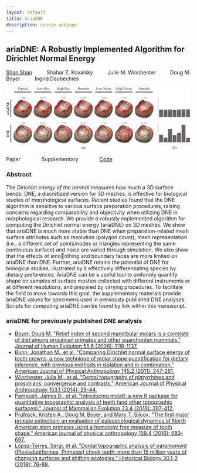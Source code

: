 ```yaml
---
layout: default
title: ariaDNE 
description: course webpage
--- 
```

## ariaDNE: A Robustly Implemented Algorithm for Dirichlet Normal Energy

[Shan Shan](https://sshanshans.github.io) &emsp; &emsp; Shahar Z. Kovalsky &emsp; &emsp; Julie M. Winchester &emsp; &emsp; Doug M. Boyer &emsp; &emsp; Ingrid Daubechies

![teaser](./ariadne/teaser.jpg?raw=true)

Paper &emsp; &emsp; &emsp;  Supplementary &emsp; &emsp; &emsp; [Code](https://github.com/sshanshans/ariaDNE)

### Abstract
The *Dirichlet energy of the normal* measures how much a 3D surface bends; DNE, a discretized version for 3D meshes, is effective for biological studies of morphological surfaces. Recent studies found that the DNE algorithm is sensitive to various surface preparation procedures, raising concerns regarding comparability and objectivity when utilizing DNE in morphological research. We provide *a* *r*obustly *i*mplemented *a*lgorithm for computing the Dirichlet normal energy (ariaDNE) on 3D meshes. We show that ariaDNE is much more stable than DNE when preparation-related mesh surface attributes such as resolution (polygon count), mesh representation (i.e., a different set of points/nodes or triangles representing the same continuous surface) and noise are varied through simulation. We also show that the effects of smoothing and boundary faces are more limited on ariaDNE than DNE. Further, ariaDNE retains the potential of DNE for biological studies, illustrated by it effectively differentiating species by dietary preferences. AriaDNE can be a useful tool to uniformly quantify shape on samples of surface meshes collected with different instruments or at different resolutions, and prepared by varying procedures. To facilitate the field to move towards this goal, the supplementary materials provide ariaDNE values for specimens used in previously published DNE analyses. Scripts for computing ariaDNE can be found by link within this manuscript.

### ariaDNE for previously published DNE analysis
* [Boyer, Doug M. "Relief index of second mandibular molars is a correlate of diet among prosimian primates and other euarchontan mammals." Journal of Human Evolution 55.6 (2008): 1118-1137.](./ariadne/mesh73.csv)
* [Bunn, Jonathan M., et al. "Comparing Dirichlet normal surface energy of tooth crowns, a new technique of molar shape quantification for dietary inference, with previous methods in isolation and in combination." American Journal of Physical Anthropology 145.2 (2011): 247-261.](./ariadne/mesh88.csv)
* [Winchester, Julia M., et al. "Dental topography of platyrrhines and prosimians: convergence and contrasts." American Journal of Physical Anthropology 153.1 (2014): 29-44.](./ariadne/mesh89.csv)
* [Pampush, James D., et al. "Introducing molaR: a new R package for quantitative topographic analysis of teeth (and other topographic surfaces)." Journal of Mammalian Evolution 23.4 (2016): 397-412.](./ariadne/mesh192.csv)
* [Prufrock, Kristen A., Doug M. Boyer, and Mary T. Silcox. "The first major primate extinction: an evaluation of paleoecological dynamics of North American stem primates using a homology free measure of tooth shape." American journal of physical anthropology 159.4 (2016): 683-697.](./ariadne/mesh194.csv)
* [López-Torres, Sergi, et al. "Dental topographic analysis of paromomyid (Plesiadapiformes, Primates) cheek teeth: more than 15 million years of changing surfaces and shifting ecologies." Historical Biology 30.1-2 (2018): 76-88.](./ariadne/mesh345.csv)









<br/>
<br/>
<br/>
